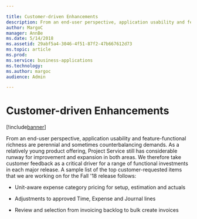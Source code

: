 ```yaml
---

title: Customer-driven Enhancements
description: From an end-user perspective, application usability and feature-functional richness are perennial and sometimes counterbalancing demands.
author: MargoC
manager: AnnBe
ms.date: 5/14/2018
ms.assetid: 29abf5a4-3046-4f51-87f2-47b667612d73
ms.topic: article
ms.prod: 
ms.service: business-applications
ms.technology: 
ms.author: margoc
audience: Admin

---
```

#  Customer-driven Enhancements


[!include[banner](../../../../includes/banner.md)]

From an end-user perspective, application usability and feature-functional
richness are perennial and sometimes counterbalancing demands. As a relatively
young product offering, Project Service still has considerable runway for
improvement and expansion in both areas. We therefore take customer feedback as
a critical driver for a range of functional investments in each major release. A
sample list of the top customer-requested items that we are working on for the
Fall '18 release follows:

-   Unit-aware expense category pricing for setup, estimation and actuals

-   Adjustments to approved Time, Expense and Journal lines

-   Review and selection from invoicing backlog to bulk create invoices
